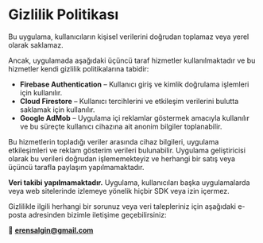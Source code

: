 # Gizlilik Politikası

Bu uygulama, kullanıcıların kişisel verilerini doğrudan toplamaz veya yerel olarak saklamaz.

Ancak, uygulamada aşağıdaki üçüncü taraf hizmetler kullanılmaktadır ve bu hizmetler kendi gizlilik politikalarına tabidir:

- **Firebase Authentication** – Kullanıcı giriş ve kimlik doğrulama işlemleri için kullanılır.
- **Cloud Firestore** – Kullanıcı tercihlerini ve etkileşim verilerini bulutta saklamak için kullanılır.
- **Google AdMob** – Uygulama içi reklamlar göstermek amacıyla kullanılır ve bu süreçte kullanıcı cihazına ait anonim bilgiler toplanabilir.

Bu hizmetlerin topladığı veriler arasında cihaz bilgileri, uygulama etkileşimleri ve reklam gösterim verileri bulunabilir. Uygulama geliştiricisi olarak bu verileri doğrudan işlememekteyiz ve herhangi bir satış veya üçüncü tarafla paylaşım yapılmamaktadır.

**Veri takibi yapılmamaktadır.** Uygulama, kullanıcıları başka uygulamalarda veya web sitelerinde izlemeye yönelik hiçbir SDK veya izin içermez.

Gizlilikle ilgili herhangi bir sorunuz veya veri talepleriniz için aşağıdaki e-posta adresinden bizimle iletişime geçebilirsiniz:

📧 **erensalgin@gmail.com**
